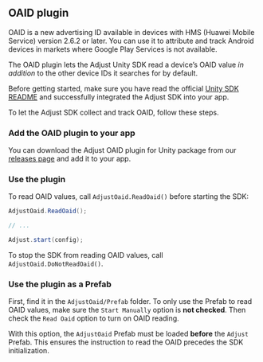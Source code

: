 ## OAID plugin

OAID is a new advertising ID available in devices with HMS (Huawei Mobile Service) version 2.6.2 or later. You can  use it to attribute and track Android devices in markets where Google Play Services is not available. 

The OAID plugin lets the Adjust Unity SDK read a device’s OAID value *in addition* to the other device IDs it searches for by default. 

Before getting started, make sure you have read the official [Unity SDK README][readme] and successfully integrated the Adjust SDK into your app.

To let the Adjust SDK collect and track OAID, follow these steps.

### Add the OAID plugin to your app

You can download the Adjust OAID plugin for Unity package from our [releases page][releases] and add it to your app.

### Use the plugin

To read OAID values, call `AdjustOaid.ReadOaid()` before starting the SDK:

```cs
AdjustOaid.ReadOaid();

// ...

Adjust.start(config);
```

To stop the SDK from reading OAID values, call `AdjustOaid.DoNotReadOaid()`.

### Use the plugin as a Prefab

First, find it in the `AdjustOaid/Prefab` folder. To only use the Prefab to read OAID values, make sure the `Start Manually` option is **not checked**. Then check the `Read Oaid` option to turn on OAID reading. 

With this option, the `AdjustOaid` Prefab must be loaded **before** the `Adjust` Prefab. This ensures the instruction to read the OAID precedes the SDK initialization.


[readme]:    ../../../README.md
[releases]:  https://github.com/adjust/unity_sdk/releases
